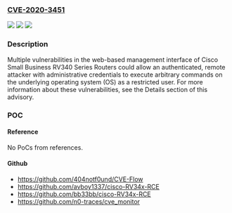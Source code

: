 ### [CVE-2020-3451](https://cve.mitre.org/cgi-bin/cvename.cgi?name=CVE-2020-3451)
![](https://img.shields.io/static/v1?label=Product&message=Cisco%20Small%20Business%20RV%20Series%20Router%20Firmware%20&color=blue)
![](https://img.shields.io/static/v1?label=Version&message=n%2Fa&color=blue)
![](https://img.shields.io/static/v1?label=Vulnerability&message=CWE-119&color=brighgreen)

### Description

Multiple vulnerabilities in the web-based management interface of Cisco Small Business RV340 Series Routers could allow an authenticated, remote attacker with administrative credentials to execute arbitrary commands on the underlying operating system (OS) as a restricted user. For more information about these vulnerabilities, see the Details section of this advisory.

### POC

#### Reference
No PoCs from references.

#### Github
- https://github.com/404notf0und/CVE-Flow
- https://github.com/avboy1337/cisco-RV34x-RCE
- https://github.com/bb33bb/cisco-RV34x-RCE
- https://github.com/n0-traces/cve_monitor

